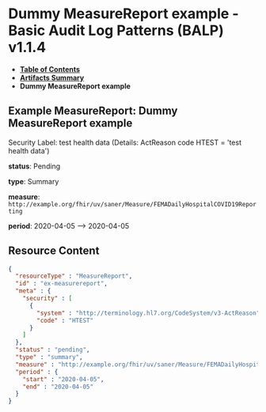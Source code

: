 # Dummy MeasureReport example - Basic Audit Log Patterns (BALP) v1.1.4

* [**Table of Contents**](toc.md)
* [**Artifacts Summary**](artifacts.md)
* **Dummy MeasureReport example**

## Example MeasureReport: Dummy MeasureReport example

Security Label: test health data (Details: ActReason code HTEST = 'test health data')

**status**: Pending

**type**: Summary

**measure**: `http://example.org/fhir/uv/saner/Measure/FEMADailyHospitalCOVID19Reporting`

**period**: 2020-04-05 --> 2020-04-05



## Resource Content

```json
{
  "resourceType" : "MeasureReport",
  "id" : "ex-measurereport",
  "meta" : {
    "security" : [
      {
        "system" : "http://terminology.hl7.org/CodeSystem/v3-ActReason",
        "code" : "HTEST"
      }
    ]
  },
  "status" : "pending",
  "type" : "summary",
  "measure" : "http://example.org/fhir/uv/saner/Measure/FEMADailyHospitalCOVID19Reporting",
  "period" : {
    "start" : "2020-04-05",
    "end" : "2020-04-05"
  }
}

```
